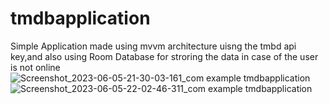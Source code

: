 # tmdbapplication
Simple Application made using mvvm architecture uisng the tmbd api key,and also using 
Room Database for stroring the data in case of the user is not online
![Screenshot_2023-06-05-21-30-03-161_com example tmdbapplication](https://github.com/vardhanyadav171415/tmdbapplication/assets/99421446/36b00ad6-d6d3-433b-9dec-b41cc402919f)
![Screenshot_2023-06-05-22-02-46-311_com example tmdbapplication](https://github.com/vardhanyadav171415/tmdbapplication/assets/99421446/643e44ac-3589-486a-b600-43b1bf8b6733)
